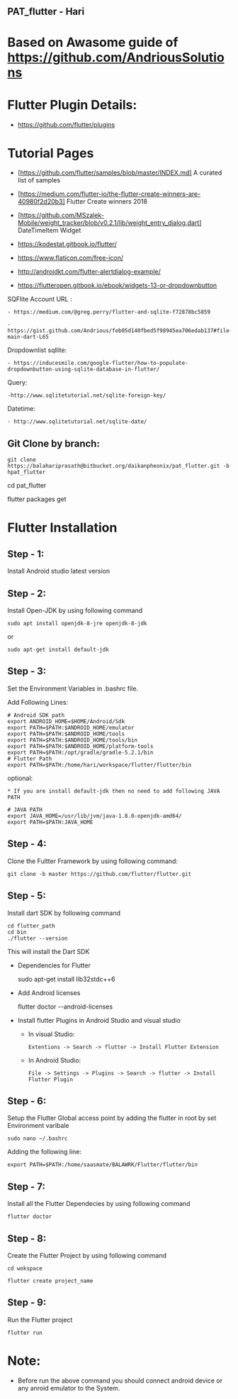 ## PAT_flutter - Hari

# Based on Awasome guide of https://github.com/AndriousSolutions

# Flutter Plugin Details:
   - https://github.com/flutter/plugins

# Tutorial Pages

   - [https://github.com/flutter/samples/blob/master/INDEX.md] A curated list of samples

   - [https://medium.com/flutter-io/the-flutter-create-winners-are-40980f2d20b3] Flutter Create winners 2018

   - [https://github.com/MSzalek-Mobile/weight_tracker/blob/v0.2.1/lib/weight_entry_dialog.dart] DateTimeItem Widget

   - https://kodestat.gitbook.io/flutter/

   - https://www.flaticon.com/free-icon/

   - http://androidkt.com/flutter-alertdialog-example/

   - https://flutteropen.gitbook.io/ebook/widgets-13-or-dropdownbutton
   
  SQFlite Account URL :

	- https://medium.com/@greg.perry/flutter-and-sqlite-f72878bc5859

	- https://gist.github.com/Andrious/feb05d140fbed5f98945ea706edab137#file-main-dart-L65

  Dropdownlist sqllite:

	- https://inducesmile.com/google-flutter/how-to-populate-dropdownbutton-using-sqlite-database-in-flutter/

  Query:

	-http://www.sqlitetutorial.net/sqlite-foreign-key/

  Datetime:

	- http://www.sqlitetutorial.net/sqlite-date/


Git Clone by branch:
-------------------

	git clone https://balahariprasath@bitbucket.org/daikanpheonix/pat_flutter.git -b hpat_flutter

   cd pat_flutter

   flutter packages get

# Flutter Installation

Step - 1:
--------

   Install Android studio latest version

Step - 2: 
---------

   Install Open-JDK by using following command

	sudo apt install openjdk-8-jre openjdk-8-jdk        
   
   or
   
    sudo apt-get install default-jdk

Step - 3:
---------
   
   Set the Environment Variables in .bashrc file.

   Add Following Lines:

    # Android SDK path
	export ANDROID_HOME=$HOME/Android/Sdk
	export PATH=$PATH:$ANDROID_HOME/emulator
	export PATH=$PATH:$ANDROID_HOME/tools
	export PATH=$PATH:$ANDROID_HOME/tools/bin
	export PATH=$PATH:$ANDROID_HOME/platform-tools
	export PATH=$PATH:/opt/gradle/gradle-5.2.1/bin
	# Flutter Path
	export PATH=$PATH:/home/hari/workspace/flutter/flutter/bin

   optional:

   	* If you are install default-jdk then no need to add following JAVA PATH 

    # JAVA PATH
    export JAVA_HOME=/usr/lib/jvm/java-1.8.0-openjdk-amd64/
    export PATH=$PATH:JAVA_HOME
   
Step - 4:
--------

   Clone the Fultter Framework by using following command:

    git clone -b master https://github.com/flutter/flutter.git

Step - 5:
---------

   Install dart SDK by following command
   
    cd flutter_path
    cd bin
    ./flutter --version
   
   This will install the Dart SDK

   * Dependencies for Flutter

		sudo apt-get install lib32stdc++6

   * Add Android licenses

    	flutter doctor --android-licenses

   * Install flutter Plugins in Android Studio and visual studio

   		* In visual Studio:

   			`Extentions -> Search -> flutter -> Install Flutter Extension`

   		* In Android Studio:

   			`File -> Settings -> Plugins -> Search -> flutter -> Install Flutter Plugin`

Step - 6:
-----------
   
   Setup the Flutter Global access point by adding the flutter in root by set Environment varibale
    
	sudo nano ~/.bashrc
   
   Adding the following line:
   
    export PATH=$PATH:/home/saasmate/BALAWRK/Flutter/flutter/bin

Step - 7:
---------

   Install all the Flutter Dependecies by using following command

    flutter doctor

Step - 8:
---------

   Create the Flutter Project by using following command

	cd wokspace

	flutter create project_name

Step - 9:
---------

   Run the Flutter project

	flutter run

# Note:
   
   * Before run the above command you should connect android device or any anroid emulator to the System.
